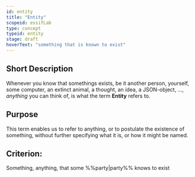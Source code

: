 ```yaml
---
id: entity
title: "Entity"
scopeid: essifLab
type: concept
typeid: entity
stage: draft
hoverText: "something that is known to exist"
---
```


## Short Description
Whenever you know that somethings exists, be it another person, yourself, some computer, an extinct animal, a thought, an idea, a JSON-object, ..., _anything_ you can think of, is what the term **Entity** refers to.

## Purpose
This term enables us to refer to anything, or to postulate the existence of something, without further specifying what it is, or how it might be named.

## Criterion:
Something, anything, that some %%party|party%% knows to exist
